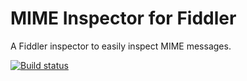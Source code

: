 # MIME Inspector for Fiddler
A Fiddler inspector to easily inspect MIME messages.

[![Build status](https://ci.appveyor.com/api/projects/status/d4q4o9sdyvmm8yfh?svg=true)](https://ci.appveyor.com/project/samneirinck/MimeInspector)

